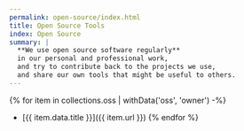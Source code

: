 ```yaml
---
permalink: open-source/index.html
title: Open Source Tools
index: Open Source
summary: |
  **We use open source software regularly**
  in our personal and professional work,
  and try to contribute back to the projects we use,
  and share our own tools that might be useful to others.
---
```


{% for item in collections.oss | withData('oss', 'owner') -%}
- [{{ item.data.title }}]({{ item.url }})
{% endfor %}
